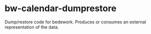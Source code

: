 # bw-calendar-dumprestore
Dump/restore code for bedework. Produces or consumes an external representation of the data. 
